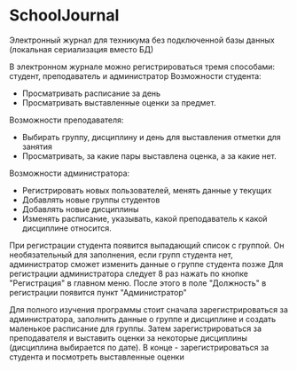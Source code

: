 # SchoolJournal
Электронный журнал для техникума без подключенной базы данных (локальная сериализация вместо БД)

В электронном журнале можно регистрироваться тремя способами: студент, преподаватель и администратор
Возможности студента:
  - Просматривать расписание за день
  - Просматривать выставленные оценки за предмет.

Возможности преподавателя:
  - Выбирать группу, дисциплину и день для выставления отметки для занятия
  - Просматривать, за какие пары выставлена оценка, а за какие нет.

Возможности администратора:
  - Регистрировать новых пользователей, менять данные у текущих
  - Добавлять новые группы студентов
  - Добавлять новые дисциплины
  - Изменять расписание, указывать, какой преподаватель к какой дисциплине относится.

При регистрации студента появится выпадающий список с группой. Он необязательный для заполнения,
если групп студента нет, администратор сможет изменить данные о группе студента позже
Для регистрации администратора следует 8 раз нажать по кнопке "Регистрация" в главном меню.
После этого в поле "Должность" в регистрации появится пункт "Администратор"

Для полного изучения программы стоит сначала зарегистрироваться за администратора, заполнить
данные о группе и дисциплине и создать маленькое расписание для группы. Затем зарегистрироваться за
преподавателя и выставить оценки за некоторые дисциплины (дисциплина выбирается по дате). 
В конце - зарегистрироваться за студента и посмотреть выставленные оценки

